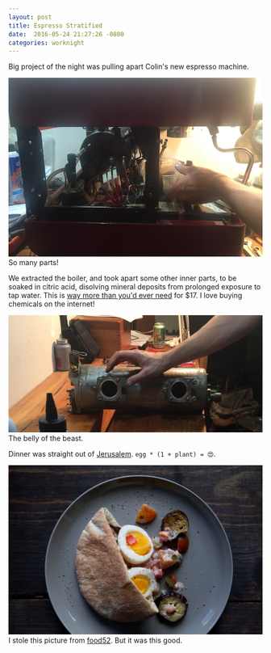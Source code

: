 ```yaml
---
layout: post
title: Espresso Stratified
date:  2016-05-24 21:27:26 -0800
categories: worknight
---
```


Big project of the night was pulling apart Colin's new espresso machine.

<div class="media-box">
  <img src="/images/posts/2016-05-24/inside-espresso-machine.jpg" />
  <div class="caption">
    So many parts!
  </div>
</div>

We extracted the boiler, and took apart some other inner parts, to be
soaked in citric acid, disolving mineral deposits from prolonged
exposure to tap water. This is [way more than you'd ever
need](http://www.amazon.com/Citric-Acid-Non-GMO-Organic-Chemicals/dp/B006STCVL8) for $17. I love buying chemicals on the internet!

<div class="media-box">
  <img src="/images/posts/2016-05-24/boiler.jpg" />
  <div class="caption">
    The belly of the beast.
  </div>
</div>

Dinner was straight out of
[Jerusalem](http://www.nytimes.com/2013/07/31/dining/jerusalem-has-all-the-right-ingredients.html?pagewanted=all). `egg * (1 + plant) = 😍`.

<div class="media-box">
  <img src="/images/posts/2016-05-24/egg-and-eggplant.jpg" />
  <div class="caption">
    I stole this picture from <a
href="http://food52.com/blog/11302-egg-and-eggplant-sandwich-sabih">food52</a>.
    But it was this good.
  </div>
</div>

